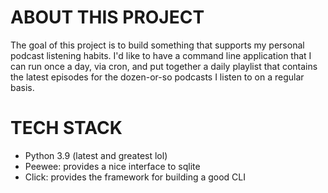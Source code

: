 # ABOUT THIS PROJECT
The goal of this project is to build something that supports my personal podcast listening habits. I'd like to have a command line application that I can run once a day, via cron, and put together a daily playlist that contains the latest episodes for the dozen-or-so podcasts I listen to on a regular basis.


# TECH STACK
- Python 3.9 (latest and greatest lol)
- Peewee: provides a nice interface to sqlite
- Click: provides the framework for building a good CLI
